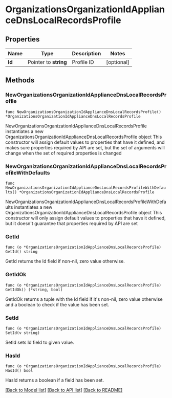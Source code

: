 # OrganizationsOrganizationIdApplianceDnsLocalRecordsProfile

## Properties

Name | Type | Description | Notes
------------ | ------------- | ------------- | -------------
**Id** | Pointer to **string** | Profile ID | [optional] 

## Methods

### NewOrganizationsOrganizationIdApplianceDnsLocalRecordsProfile

`func NewOrganizationsOrganizationIdApplianceDnsLocalRecordsProfile() *OrganizationsOrganizationIdApplianceDnsLocalRecordsProfile`

NewOrganizationsOrganizationIdApplianceDnsLocalRecordsProfile instantiates a new OrganizationsOrganizationIdApplianceDnsLocalRecordsProfile object
This constructor will assign default values to properties that have it defined,
and makes sure properties required by API are set, but the set of arguments
will change when the set of required properties is changed

### NewOrganizationsOrganizationIdApplianceDnsLocalRecordsProfileWithDefaults

`func NewOrganizationsOrganizationIdApplianceDnsLocalRecordsProfileWithDefaults() *OrganizationsOrganizationIdApplianceDnsLocalRecordsProfile`

NewOrganizationsOrganizationIdApplianceDnsLocalRecordsProfileWithDefaults instantiates a new OrganizationsOrganizationIdApplianceDnsLocalRecordsProfile object
This constructor will only assign default values to properties that have it defined,
but it doesn't guarantee that properties required by API are set

### GetId

`func (o *OrganizationsOrganizationIdApplianceDnsLocalRecordsProfile) GetId() string`

GetId returns the Id field if non-nil, zero value otherwise.

### GetIdOk

`func (o *OrganizationsOrganizationIdApplianceDnsLocalRecordsProfile) GetIdOk() (*string, bool)`

GetIdOk returns a tuple with the Id field if it's non-nil, zero value otherwise
and a boolean to check if the value has been set.

### SetId

`func (o *OrganizationsOrganizationIdApplianceDnsLocalRecordsProfile) SetId(v string)`

SetId sets Id field to given value.

### HasId

`func (o *OrganizationsOrganizationIdApplianceDnsLocalRecordsProfile) HasId() bool`

HasId returns a boolean if a field has been set.


[[Back to Model list]](../README.md#documentation-for-models) [[Back to API list]](../README.md#documentation-for-api-endpoints) [[Back to README]](../README.md)


